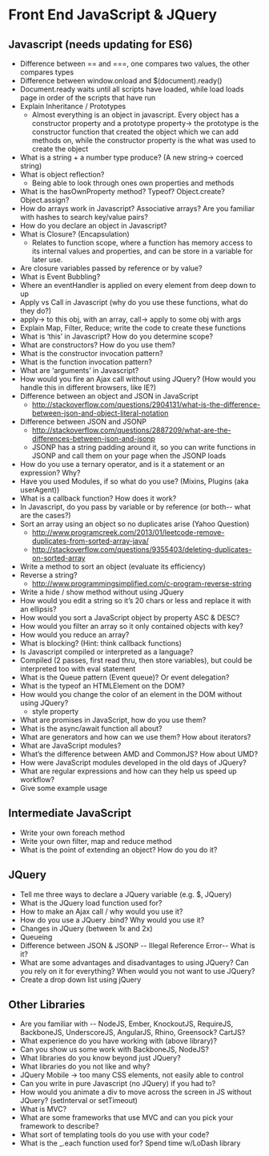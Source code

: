 # Front End JavaScript & JQuery

## Javascript (needs updating for ES6)

- Difference between == and ===, one compares two values, the other compares types 
- Difference between window.onload and $(document).ready()
- Document.ready waits until all scripts have loaded, while load loads page in order of the scripts that have run
- Explain Inheritance / Prototypes
  - Almost everything is an object in javascript.  Every object has a constructor property and a prototype property→ the prototype is the constructor function that created the object which we can add methods on, while the constructor property is the what was used to create the object
- What is a string + a number type produce?  (A new string→ coerced string)
- What is object reflection?
  - Being able to look through ones own properties and methods
- What is the hasOwnProperty method?  Typeof? Object.create?  Object.assign?
- How do arrays work in Javascript?  Associative arrays?  Are you familiar with hashes to search key/value pairs?
- How do you declare an object in Javascript?
- What is Closure? (Encapsulation)
  - Relates to function scope, where a function has memory access to its internal values and properties, and can be store in a variable for later use.
- Are closure variables passed by reference or by value?
- What is Event Bubbling?
- Where an eventHandler is applied on every element from deep down to up
- Apply vs Call in Javascript (why do you use these functions, what do they do?)
- apply-> to this obj, with an array, call→ apply to some obj with args
- Explain Map, Filter, Reduce; write the code to create these functions
- What is ‘this’ in Javascript?  How do you determine scope?
- What are constructors?  How do you use them?
- What is the constructor invocation pattern?
- What is the function invocation pattern?
- What are ‘arguments’ in Javascript?
- How would you fire an Ajax call without using JQuery?  (How would you handle this in different browsers, like IE?)
- Difference between an object and JSON in JavaScript
  - http://stackoverflow.com/questions/2904131/what-is-the-difference-between-json-and-object-literal-notation 
- Difference between JSON and JSONP
  - http://stackoverflow.com/questions/2887209/what-are-the-differences-between-json-and-jsonp 
  - JSONP has a string padding around it, so you can write functions in JSONP and call them on your page when the JSONP loads
- How do you use a ternary operator, and is it a statement or an expression? Why?
- Have you used Modules, if so what do you use? (Mixins, Plugins (aka userAgent))
- What is a callback function?  How does it work?
- In Javascript, do you pass by variable or by reference (or both-- what are the cases?)
- Sort an array using an object so no duplicates arise (Yahoo Question)
  - http://www.programcreek.com/2013/01/leetcode-remove-duplicates-from-sorted-array-java/ 
  - http://stackoverflow.com/questions/9355403/deleting-duplicates-on-sorted-array 
- Write a method to sort an object (evaluate its efficiency)
- Reverse a string?
  - http://www.programmingsimplified.com/c-program-reverse-string 
- Write a hide / show method without using JQuery
- How would you edit a string so it’s 20 chars or less and replace it with an ellipsis?
- How would you sort a JavaScript object by property ASC & DESC?
- How would you filter an array so it only contained objects with key?
- How would you reduce an array?
- What is blocking? (Hint: think callback functions)
- Is Javascript compiled or interpreted as a language?
- Compiled (2 passes, first read thru, then store variables), but could be interpreted too with eval statement
- What is the Queue pattern (Event queue)? Or event delegation?
- What is the typeof an HTMLElement on the DOM?
- How would you change the color of an element in the DOM without using JQuery?
  - style property
- What are promises in JavaScript, how do you use them?
- What is the async/await function all about?
- What are generators and how can we use them?  How about iterators?
- What are JavaScript modules?
- What’s the difference between AMD and CommonJS?  How about UMD? 
- How were JavaScript modules developed in the old days of JQuery?
- What are regular expressions and how can they help us speed up workflow?
- Give some example usage


## Intermediate JavaScript

- Write your own foreach method
- Write your own filter, map and reduce method
- What is the point of extending an object?  How do you do it?

## JQuery
- Tell me three ways to declare a JQuery variable (e.g. $, JQuery)
- What is the JQuery load function used for?
- How to make an Ajax call / why would you use it?
- How do you use a JQuery .bind?  Why would you use it?
- Changes in JQuery (between 1x and 2x)
- Queueing
- Difference between JSON & JSONP -- Illegal Reference Error-- What is it?
- What are some advantages and disadvantages to using JQuery?  Can you rely on it for everything?  When would you not want to use JQuery?
- Create a drop down list using jQuery

## Other Libraries

- Are you familiar with -- NodeJS, Ember, KnockoutJS, RequireJS, BackboneJS, UnderscoreJS, AngularJS, Rhino, Greensock? CartJS?
- What experience do you have working with (above library)?
- Can you show us some work with BackboneJS, NodeJS?
- What libraries do you know beyond just JQuery?
- What libraries do you not like and why? 
- JQuery Mobile → too many CSS elements, not easily able to control
- Can you write in pure Javascript (no JQuery) if you had to?
- How would you animate a div to move across the screen in JS without JQuery?  (setInterval or setTimeout)
- What is MVC?
- What are some frameworks that use MVC and can you pick your framework to describe?
- What sort of templating tools do you use with your code?
- What is the _.each function used for? Spend time w/LoDash library

